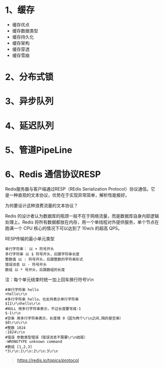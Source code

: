# 1、缓存

- 缓存优点
- 缓存数据类型
- 缓存持久化
- 缓存架构
- 缓存穿透
- 缓存雪崩



 # 2、分布式锁
 # 3、异步队列

# 4、延迟队列

# 5、管道PipeLine

# 6、Redis 通信协议RESP

Redis服务器与客户端通过RESP（REdis Serialization Protocol）协议通信。它是一种直观的文本协议，优势在于实现异常简单，解析性能极好。

为何要设计这种浪费流量的文本协议？

Redis 的设计者认为数据库的瓶颈一般不在于网络流量，而是数据库自身内部逻辑处理上。Redis 将所有数据都放在内存，用一个单线程对外提供服务，单个节点在跑满一个 CPU 核心的情况下可以达到了 10w/s 的超高 QPS。

RESP传输的最小单元类型

    单行字符串： 以 + 符号开头
    多行字符串 以 $ 符号开头，后跟字符串长度
    整数值 以 : 符号开头，后跟整数的字符串形式
    错误消息 以 - 符号开头
    数组 以 * 号开头，后跟数组的长度

注：每个单元结束时统一加上回车换行符号\r\n

    #单行字符串 hello
    +hello\r\n
    #多行字符串 hello，也支持表示单行字符串
    $11\r\nhello\r\n
    #NULL 用多行字符串表示，不过长度要写成-1
    $-1\r\n
    #空串 用多行字符串表示，长度填 0（因为两个\r\n之间,隔的是空串）
    $0\r\n\r\n
    #整数 1024
    :1024\r\n
    #错误 参数类型错误（错误消息不需要\r\n结尾）
    -WRONGTYPE unknown command
    #数组 [1,2,3]
    *3\r\n:1\r\n:2\r\n:3\r\n

>  https://redis.io/topics/protocol

